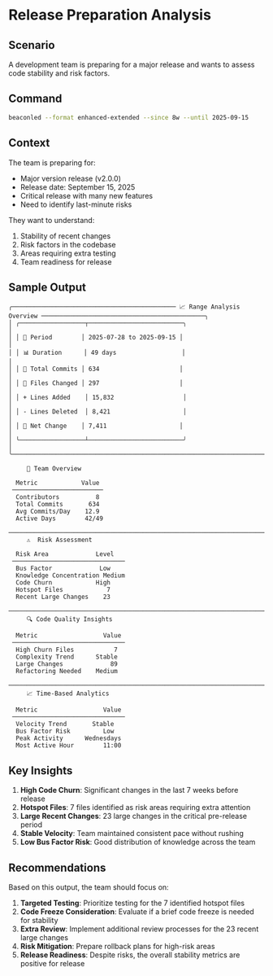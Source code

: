 # Release Preparation Analysis

## Scenario

A development team is preparing for a major release and wants to assess code stability and risk factors.

## Command

```bash
beaconled --format enhanced-extended --since 8w --until 2025-09-15
```

## Context

The team is preparing for:
- Major version release (v2.0.0)
- Release date: September 15, 2025
- Critical release with many new features
- Need to identify last-minute risks

They want to understand:
1. Stability of recent changes
2. Risk factors in the codebase
3. Areas requiring extra testing
4. Team readiness for release

## Sample Output

```
╭───────────────────────────────────────────── 📈 Range Analysis Overview ─────────────────────────────────────────────╮
│ ╭──────────────────┬──────────────────────────╮                                                                      │
│ │ 📅 Period        │ 2025-07-28 to 2025-09-15 │                                                                      │
│ │ 📊 Duration      │ 49 days                  │                                                                      │
│ │ 🔢 Total Commits │ 634                      │                                                                      │
│ │ 📂 Files Changed │ 297                      │                                                                      │
│ │ + Lines Added    │ 15,832                   │                                                                      │
│ │ - Lines Deleted  │ 8,421                    │                                                                      │
│ │ 🔄 Net Change    │ 7,411                    │                                                                      │
│ ╰──────────────────┴──────────────────────────╯                                                                      │
╰──────────────────────────────────────────────────────────────────────────────────────────────────────────────────────╯

     👥 Team Overview

  Metric            Value
 ─────────────────────────
  Contributors          8
  Total Commits       634
  Avg Commits/Day    12.9
  Active Days        42/49

───────────────────────────────────────────────────────────────────────────────────────────────────────────────────────
     ⚠️  Risk Assessment

  Risk Area             Level
 ───────────────────────────────
  Bus Factor             Low
  Knowledge Concentration Medium
  Code Churn            High
  Hotspot Files            7
  Recent Large Changes    23

───────────────────────────────────────────────────────────────────────────────────────────────────────────────────────
     🔍 Code Quality Insights

  Metric                  Value
 ───────────────────────────────
  High Churn Files           7
  Complexity Trend      Stable
  Large Changes             89
  Refactoring Needed    Medium

───────────────────────────────────────────────────────────────────────────────────────────────────────────────────────
     📈 Time-Based Analytics

  Metric                  Value
 ───────────────────────────────
  Velocity Trend       Stable
  Bus Factor Risk         Low
  Peak Activity      Wednesdays
  Most Active Hour        11:00
```

## Key Insights

1. **High Code Churn**: Significant changes in the last 7 weeks before release
2. **Hotspot Files**: 7 files identified as risk areas requiring extra attention
3. **Large Recent Changes**: 23 large changes in the critical pre-release period
4. **Stable Velocity**: Team maintained consistent pace without rushing
5. **Low Bus Factor Risk**: Good distribution of knowledge across the team

## Recommendations

Based on this output, the team should focus on:

1. **Targeted Testing**: Prioritize testing for the 7 identified hotspot files
2. **Code Freeze Consideration**: Evaluate if a brief code freeze is needed for stability
3. **Extra Review**: Implement additional review processes for the 23 recent large changes
4. **Risk Mitigation**: Prepare rollback plans for high-risk areas
5. **Release Readiness**: Despite risks, the overall stability metrics are positive for release
